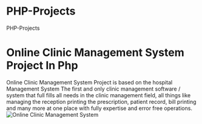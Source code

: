 # PHP-Projects
PHP-Projects


# Online Clinic Management System Project In Php
Online Clinic Management System Project is based on the hospital Management System The first and only clinic management software / system that full fills all needs in the clinic management field, all things like managing the reception printing the prescription, patient record, bill printing and many more at one place with fully expertise and error free operations.
![Online Clinic Management System](https://user-images.githubusercontent.com/32854050/87803549-e7336500-c852-11ea-8aec-2a9449b745da.jpg)

